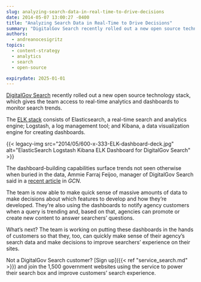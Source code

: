 ```yaml
---
slug: analyzing-search-data-in-real-time-to-drive-decisions
date: 2014-05-07 13:00:27 -0400
title: "Analyzing Search Data in Real-Time to Drive Decisions"
summary: "DigitalGov Search recently rolled out a new open source technology stack, which gives the team access to real-time analytics and dashboards to monitor search trends."
authors:
  - andreanocesigritz
topics:
  - content-strategy
  - analytics
  - search
  - open-source

expirydate: 2025-01-01
---
```


[DigitalGov Search](https://search.gov) recently rolled out a new open source technology stack, which gives the team access to real-time analytics and dashboards to monitor search trends.

The [ELK stack](http://www.elasticsearch.org/overview/) consists of Elasticsearch, a real-time search and analytics engine; Logstash, a log management tool; and Kibana, a data visualization engine for creating dashboards.

{{< legacy-img src="2014/05/600-x-333-ELK-dashboard-deck.jpg" alt="ElasticSearch Logstash Kibana ELK Dashboard for DigitalGov Search" >}}

The dashboard-building capabilities surface trends not seen otherwise when buried in the data, Ammie Farraj Feijoo, manager of DigitalGov Search said in a [recent article](https://web.archive.org/web/20140503004552/http://gcn.com/Articles/2014/04/29/DigitalGov-Search.aspx) in _GCN_.

The team is now able to make quick sense of massive amounts of data to make decisions about which features to develop and how they’re developed. They’re also using the dashboards to notify agency customers when a query is trending and, based on that, agencies can promote or create new content to answer searchers’ questions.

What’s next? The team is working on putting these dashboards in the hands of customers so that they, too, can quickly make sense of their agency’s search data and make decisions to improve searchers’ experience on their sites.

Not a DigitalGov Search customer? [Sign up]({{< ref "service_search.md" >}}) and join the 1,500 government websites using the service to power their search box and improve customers’ search experience.
